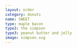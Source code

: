 ```yaml
---
layout: order
category: donuts
name: SWEET
type: maple bacon
type2: the simpson
type3: peanut butter and jelly
image: simpson.svg
---
```

